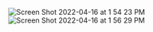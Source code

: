 ![Screen Shot 2022-04-16 at 1 54 23 PM](https://user-images.githubusercontent.com/42759942/163686116-6326562d-78cc-480f-879b-a1ae01a22d04.png)
![Screen Shot 2022-04-16 at 1 56 29 PM](https://user-images.githubusercontent.com/42759942/163686186-be88058c-c730-4307-8645-47996621ace8.png)
